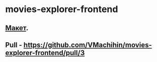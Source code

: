 # movies-explorer-frontend

## [Макет](https://disk.yandex.ru/d/NX_wi5mi-rc3eg).

## Pull - https://github.com/VMachihin/movies-explorer-frontend/pull/3
